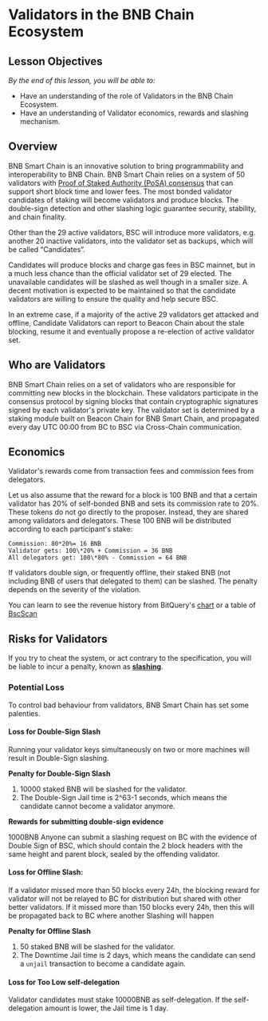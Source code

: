 # Validators in the BNB Chain Ecosystem

## Lesson Objectives 
*By the end of this lesson, you will be able to:*

- Have an understanding of the role of Validators in the BNB Chain Ecosystem.
- Have an understanding of Validator economics, rewards and slashing mechanism.

## Overview

BNB Smart Chain is an innovative solution to bring programmability and interoperability to BNB Chain. BNB Smart Chain relies on a system of 50 validators with [Proof of Staked Authority (PoSA) consensus](https://github.com/bnb-chain/whitepaper/blob/master/WHITEPAPER.md#consensus-and-validator-quorum) that can support short block time and lower fees. The most bonded validator candidates of staking will become validators and produce blocks. The double-sign detection and other slashing logic guarantee security, stability, and chain finality.

Other than the 29 active validators, BSC will introduce more validators, e.g. another 20 inactive validators, into the validator set as backups, which will be called “Candidates”.

Candidates will produce blocks and charge gas fees in BSC mainnet, but in a much less chance than the official validator set of 29 elected. The unavailable candidates will be slashed as well though in a smaller size. A decent motivation is expected to be maintained so that the candidate validators are willing to ensure the quality and help secure BSC.

In an extreme case, if a majority of the active 29 validators get attacked and offline, Candidate Validators can report to Beacon Chain about the stale blocking, resume it and eventually propose a re-election of active validator set.

## Who are Validators

BNB Smart Chain relies on a set of validators who are responsible for committing new blocks in the blockchain. These validators participate in the consensus protocol by signing blocks that contain cryptographic signatures signed by each validator's private key.  The validator set is determined by a staking module built on Beacon Chain for BNB Smart Chain, and propagated every day UTC 00:00 from BC to BSC via Cross-Chain communication.


## Economics

Validator's rewards come from transaction fees and commission fees from delegators.

Let us also assume that the reward for a block is 100 BNB and that a certain validator has 20% of self-bonded BNB and sets its commission rate to 20%. These tokens do not go directly to the proposer. Instead, they are shared among validators and delegators.  These 100 BNB will be distributed according to each participant's stake:

```
Commission: 80*20%= 16 BNB
Validator gets: 100\*20% + Commission = 36 BNB
All delegators get: 100\*80% - Commission = 64 BNB
```

If validators double sign, or frequently offline, their staked BNB (not including BNB of users that delegated to them) can be slashed. The penalty depends on the severity of the violation.

You can learn to see the revenue history from BitQuery's [chart](https://explorer.bitquery.io/bsc/miners) or a table of [BscScan](https://bscscan.com/validatorset)

## Risks for Validators

If you try to cheat the system, or act contrary to the specification, you will be liable to incur a penalty, known as **[slashing](bc-slashing.md)**.


### Potential Loss
To control bad behaviour from validators, BNB Smart Chain has set some palenties.

#### Loss for Double-Sign Slash

Running your validator keys simultaneously on two or more machines will result in Double-Sign slashing.

**Penalty for Double-Sign Slash**

1. 10000 staked BNB will be slashed for the validator.
2. The Double-Sign Jail time is 2^63-1 seconds, which means the candidate cannot become a validator anymore.

**Rewards for submitting double-sign evidence**

1000BNB Anyone can submit a slashing request on BC with the evidence of Double Sign of BSC, which should contain the 2 block headers with the same height and parent block, sealed by the offending validator.


#### Loss for Offline Slash:


If a validator missed more than 50 blocks every 24h, the blocking reward for validator will not be relayed to BC for distribution but shared with other better validators. If it missed more than 150 blocks every 24h, then this will be propagated back to BC where another Slashing will happen

**Penalty for Offline Slash**

1. 50 staked BNB will be slashed for the validator.
2. The Downtime Jail time is 2 days, which means the candidate can send a `unjail` transaction to become a candidate again.



#### Loss for Too Low self-delegation

Validator candidates must stake 10000BNB as self-delegation. If the self-delegation amount is lower, the Jail time is 1 day.